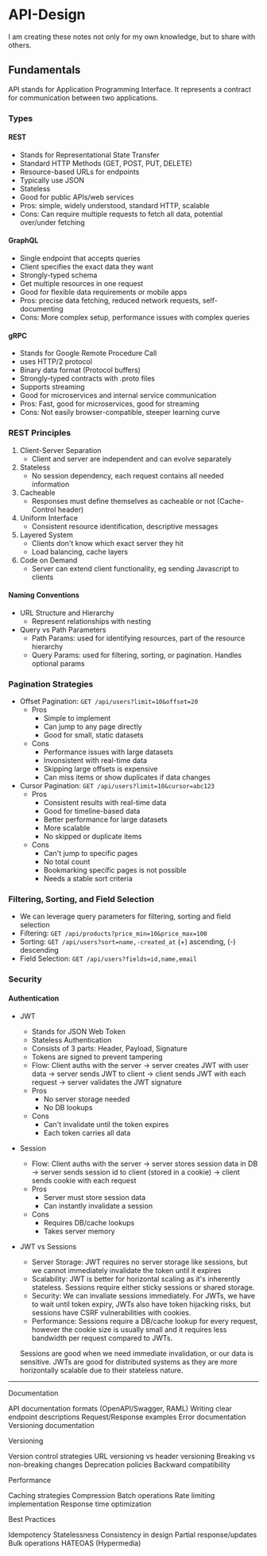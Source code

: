 # API-Design
I am creating these notes not only for my own knowledge, but to share with others.

## Fundamentals
API stands for Application Programming Interface. It represents a contract for communication between two applications.

### Types
#### REST
- Stands for Representational State Transfer
- Standard HTTP Methods (GET, POST, PUT, DELETE)
- Resource-based URLs for endpoints
- Typically use JSON
- Stateless
- Good for public APIs/web services
- Pros: simple, widely understood, standard HTTP, scalable
- Cons: Can require multiple requests to fetch all data, potential over/under fetching

#### GraphQL
- Single endpoint that accepts queries
- Client specifies the exact data they want
- Strongly-typed schema
- Get multiple resources in one request
- Good for flexible data requirements or mobile apps
- Pros: precise data fetching, reduced network requests, self-documenting
- Cons: More complex setup, performance issues with complex queries

#### gRPC
- Stands for Google Remote Procedure Call
- uses HTTP/2 protocol
- Binary data format (Protocol buffers)
- Strongly-typed contracts with .proto files
- Supports streaming
- Good for microservices and internal service communication
- Pros: Fast, good for microservices, good for streaming
- Cons: Not easily browser-compatible, steeper learning curve

### REST Principles
1. Client-Server Separation
    - Client and server are independent and can evolve separately
2. Stateless
    - No session dependency, each request contains all needed information
3. Cacheable
    - Responses must define themselves as cacheable or not (Cache-Control header)
4. Uniform Interface
    - Consistent resource identification, descriptive messages
5. Layered System
    - Clients don't know which exact server they hit
    - Load balancing, cache layers
6. Code on Demand
    - Server can extend client functionality, eg sending Javascript to clients

#### Naming Conventions
- URL Structure and Hierarchy
    - Represent relationships with nesting
- Query vs Path Parameters
    - Path Params: used for identifying resources, part of the resource hierarchy
    - Query Params: used for filtering, sorting, or pagination. Handles optional params

### Pagination Strategies
- Offset Pagination: ```GET /api/users?limit=10&offset=20```
    - Pros
        - Simple to implement
        - Can jump to any page directly
        - Good for small, static datasets
    - Cons
        - Performance issues with large datasets
        - Invonsistent with real-time data
        - Skipping large offsets is expensive
        - Can miss items or show duplicates if data changes
- Cursor Pagination: ```GET /api/users?limit=10&cursor=abc123```
    - Pros
        - Consistent results with real-time data
        - Good for timeline-based data
        - Better performance for large datasets
        - More scalable
        - No skipped or duplicate items
    - Cons
        - Can't jump to specific pages
        - No total count
        - Bookmarking specific pages is not possible
        - Needs a stable sort criteria

### Filtering, Sorting, and Field Selection
- We can leverage query parameters for filtering, sorting and field selection
- Filtering: ```GET /api/products?price_min=10&price_max=100```
- Sorting: ```GET /api/users?sort=name,-created_at``` (+) ascending, (-) descending
- Field Selection: ```GET /api/users?fields=id,name,email```

### Security
#### Authentication
- JWT
    - Stands for JSON Web Token
    - Stateless Authentication
    - Consists of 3 parts: Header, Payload, Signature
    - Tokens are signed to prevent tampering
    - Flow: Client auths with the server -> server creates JWT with user data -> server sends JWT to client -> client sends JWT with each request -> server validates the JWT signature
    - Pros
        - No server storage needed
        - No DB lookups
    - Cons
        - Can't invalidate until the token expires
        - Each token carries all data
- Session
    - Flow: Client auths with the server -> server stores session data in DB -> server sends session id to client (stored in a cookie) -> client sends cookie with each request
    - Pros
        - Server must store session data
        - Can instantly invalidate a session
    - Cons
        - Requires DB/cache lookups
        - Takes server memory
- JWT vs Sessions
    - Server Storage: JWT requires no server storage like sessions, but we cannot immediately invalidate the token until it expires
    - Scalability: JWT is better for horizontal scaling as it's inherently stateless. Sessions require either sticky sessions or shared storage.
    - Security: We can invaliate sessions immediately. For JWTs, we have to wait until token expiry, JWTs also have token hijacking risks, but sessions have CSRF vulnerabilities with cookies.
    - Performance: Sessions require a DB/cache lookup for every request, however the cookie size is usually small and it requires less bandwidth per request compared to JWTs.

    Sessions are good when we need immediate invalidation, or our data is sensitive. JWTs are good for distributed systems as they are more horizontally scalable due to their stateless nature.


***

Documentation

API documentation formats (OpenAPI/Swagger, RAML)
Writing clear endpoint descriptions
Request/Response examples
Error documentation
Versioning documentation


Versioning

Version control strategies
URL versioning vs header versioning
Breaking vs non-breaking changes
Deprecation policies
Backward compatibility


Performance

Caching strategies
Compression
Batch operations
Rate limiting implementation
Response time optimization


Best Practices

Idempotency
Statelessness
Consistency in design
Partial response/updates
Bulk operations
HATEOAS (Hypermedia)